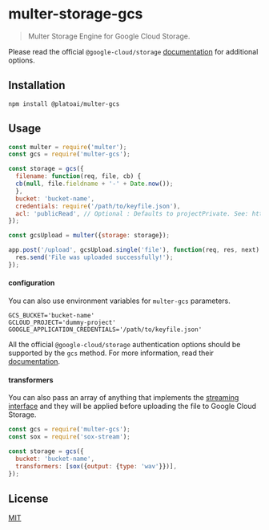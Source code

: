# multer-storage-gcs

> Multer Storage Engine for Google Cloud Storage.

Please read the official `@google-cloud/storage` [documentation](https://googlecloudplatform.github.io/google-cloud-node/#/docs/storage/) for additional options.

## Installation

```
npm install @platoai/multer-gcs
```

## Usage

```javascript
const multer = require('multer');
const gcs = require('multer-gcs');

const storage = gcs({
  filename: function(req, file, cb) {
  cb(null, file.fieldname + '-' + Date.now());
  },
  bucket: 'bucket-name',
  credentials: require('/path/to/keyfile.json'),
  acl: 'publicRead', // Optional : Defaults to projectPrivate. See: https://cloud.google.com/storage/docs/access-control/lists
});

const gcsUpload = multer({storage: storage});

app.post('/upload', gcsUpload.single('file'), function(req, res, next) {
  res.send('File was uploaded successfully!');
});
```

#### configuration

You can also use environment variables for `multer-gcs` parameters.
```
GCS_BUCKET='bucket-name'
GCLOUD_PROJECT='dummy-project'
GOOGLE_APPLICATION_CREDENTIALS='/path/to/keyfile.json'
```

All the official `@google-cloud/storage` authentication options should be supported by the `gcs` method. For more information, read their [documentation](https://googlecloudplatform.github.io/google-cloud-node/#/docs/storage/guides/authentication).

#### transformers

You can also pass an array of anything that implements the [streaming interface](https://nodejs.org/api/stream.html) and they will be applied before uploading the file to Google Cloud Storage.
```javascript
const gcs = require('multer-gcs');
const sox = require('sox-stream');

const storage = gcs({
  bucket: 'bucket-name',
  transformers: [sox({output: {type: 'wav'}})],
});
```

## License

[MIT](LICENSE)
